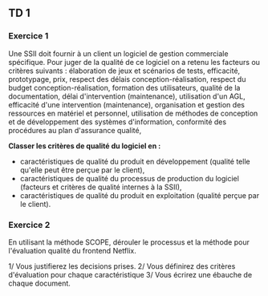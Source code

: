 ## TD 1 

### Exercice 1 

Une SSII doit fournir à un client un logiciel de gestion commerciale spécifique. Pour juger de la
qualité de ce logiciel on a retenu les facteurs ou critères suivants :
élaboration de jeux et scénarios de tests, efficacité, prototypage, prix, respect des délais conception-réalisation,
respect du budget conception-réalisation, formation des utilisateurs, qualité de la documentation, délai
d'intervention (maintenance), utilisation d'un AGL, efficacité d'une intervention (maintenance), organisation et
gestion des ressources en matériel et personnel, utilisation de méthodes de conception et de développement des
systèmes d'information, conformité des procédures au plan d'assurance qualité,

**Classer les critères de qualité du logiciel en :**
* caractéristiques de qualité du produit en développement (qualité telle qu'elle peut être perçue par le client),
* caractéristiques de qualité du processus de production du logiciel (facteurs et critères de qualité internes à la
SSII),
* caractéristiques de qualité du produit en exploitation (qualité perçue par le client).


### Exercice 2 
En utilisant la méthode SCOPE, dérouler le processus et la méthode pour l'évaluation qualité du frontend Netflix.

1/ Vous justifierez les decisions prises.
2/ Vous définirez des critères d'évaluation pour chaque caractéristique
3/ Vous écrirez une ébauche de chaque document.  
